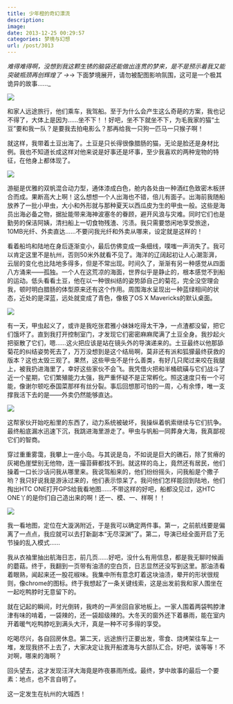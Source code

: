 ```yaml
---
title: 少年橙的奇幻漂流
description: 
image: 
date: 2013-12-25 00:29:57
categories: 梦境与幻想
url: /post/3013
---
```


_难得难得啊，没想到我这颗生锈的脑袋还能做出连贯的梦来，是不是预示着我又能突破瓶颈再创辉煌了 →_→   下面梦境展开，请勿被配图影响氛围，这可是一个极其诡异的故事……_

![](https://storage.fleek-internal.com/0a3a8890-e65e-47ce-93d7-0442b9209d38-bucket/blog/posts/2013-12/12-25/1.jpg)

和家人远途旅行，他们乘车，我驾船。至于为什么会产生这么奇葩的方案，我也记不得了，大体上是因为……坐不下！！好吧，坐不下就坐不下，为毛我家的猫“土豆”要和我一队？是要我去拍电影么？那再给我一只狗一匹马一只猴子啊！

就这样，我带着土豆出海了。土豆是只长得很像腊肠的猫，无论是脸还是身材比例。我也不知道长成这样对他来说是好事还是坏事，至少我喜欢的两种宠物的特征，在他身上都体现了。

![](https://storage.fleek-internal.com/0a3a8890-e65e-47ce-93d7-0442b9209d38-bucket/blog/posts/2013-12/12-25/2.jpg)

游艇是优雅的双帆混合动力型，通体漆成白色，舱内各处由一种酒红色致密木板拼合而成。果断高大上啊！这么想想一个人出海也不错，倍儿有面子。出海前我随船放养了一批小甲虫，大小和外形就与那种夏天以西瓜皮为生的甲虫一般。这些是海员出海必备之物，据扯能带来海神波塞冬的眷顾，避开风浪与灾难。同时它们也是勤劳的保洁阿姨，清扫船上一切食物残渣、污渍。我只需要悠闲地享受旅途，10MB光纤、外卖直达……不要问我光纤和外卖从哪来，设定就是这样的！

看着船坞和陆地在身后逐渐变小，最后仿佛变成一条细线，噗嗤一声消失了。我可以肯定这里不是杭州，否则50米外就看不见了。海洋的辽阔起初让人心潮澎湃，云层的变化也比陆地多得多，但是不常出现。时间久了，渐渐有另一种感觉从四面八方涌来——孤独。一个人在这荒凉的海面，世界似乎是静止的，根本感觉不到船的运动。低头看看土豆，他在以一种很纠结的姿势舔自己的菊花，完全没空理会我，顿时明白腊肠的体型原来还有这个作用。周围海水呈现出一种蓝绿相间的状态，近处的是深蓝，远处就变成了青色，像极了OS X Mavericks的默认桌面。

![](https://storage.fleek-internal.com/0a3a8890-e65e-47ce-93d7-0442b9209d38-bucket/blog/posts/2013-12/12-25/3.jpg)

有一天，甲虫起义了，或许是我吃张君雅小妹妹吃得太干净，一点渣都没留，把它们饿坏了。直到我打开控制室门，才发现它们密密麻麻爬满了土豆全身。我抄起火把驱散了它们，嗯……这火把应该是站在镜头外的导演递来的。土豆最终以他那舔菊花的纠结姿势死去了，万万没想到是这个结局啊，莫非还有派和狐獴最终获救的版本？这也太毁三观了。果然，这些甲虫不是什么善类，有好几只爬过来咬在我腿上，被我扔进海里了，幸好这些家伙不会飞。我凭借火把和半桶硫磺与它们战斗了近一个星期，它们繁殖能力太强，我严重怀疑不是正常孵化。照这速度只有一个可能，像谢尔顿吃泰国菜那样有丝分裂。事后回想那可怕的一周，心有余悸，唯一支撑我活下去的是——外卖仍然能够直达。

![](https://storage.fleek-internal.com/0a3a8890-e65e-47ce-93d7-0442b9209d38-bucket/blog/posts/2013-12/12-25/4.jpg)

这帮家伙开始吃船里的东西了，动力系统被破坏，我操纵着帆索继续与它们抗争。最终船底漏水迅速下沉，我跳进海里游走了。甲虫与帆船一同葬身大海，我真鄙视它们的智商。

穿过重重雾霭，我攀上一座小岛。与其说是岛，不如说是巨大的礁石，除了贫瘠的灰褐色崖壁别无他物，连一撮苔藓都找不到。就这样的岛上，竟然还有居民，他们操着一口长沙话问我从哪里来。我说驾船来的，他们纷纷摇头，问我船是个撒子哟？我只好说我是游泳过来的，他们表示惊呆了。我问他们怎样能回到陆地，他们掏出HTC ONE打开GPS给我看地图……不带这样的好吧，船都没见过，这HTC ONE丫的是你们自己造出来的啊！还一、模、一、样啊！！

![](https://storage.fleek-internal.com/0a3a8890-e65e-47ce-93d7-0442b9209d38-bucket/blog/posts/2013-12/12-25/5.jpg)

我一看地图，定位在大漩涡附近，于是我可以确定两件事。第一，之前航线要是偏离了一点点，我应就可以去打新副本“无尽深渊”了。第二，导演已经全面开启了无节操的乱入模式……

我从衣袖里抽出航海日志，前几页……好吧，没什么有用信息，都是我无聊时候画的蘑菇。终于，我翻到一页带有油渍的空白页，日志显然还没写到这里。那油渍看着眼熟，闻起来还一股花椒味。我集中所有意念盯着这块油渍，晕开的形状很规则，像chrome的图标。终于我想起了一条关键线索，这是出发前我和家人围坐在一起吃鸭脖时无意留下的。

就在记起的瞬间，时光倒转，我咚的一声坐回自家地板上。一家人围着两袋鸭脖津津有味的啃着，一袋辣的，还一袋超级辣的。大冬天的窗外还下着暴雨，能在室内开着暖气吃鸭脖吃到满头大汗，真是一种不可多得的享受。

吃喝尽兴，各自回房休息。第二天，远途旅行正要出发，零食、烧烤架往车上一堆，发现我挤不上去了，大家决定让我开船渡海与大部队汇合。好吧，诶等等！不对啊，哪来的海啊？

回头望去，这才发现汪洋大海竟是昨夜暴雨所成。最终，梦中故事的最后一个要素：地点，也不言自明了。

这一定发生在杭州的大城西！